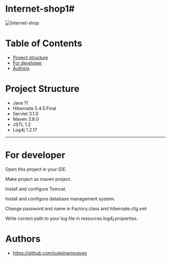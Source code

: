 # Internet-shop1# 
![Internet-shop](/images/internetShop.jpg)

# Table of Contents
* [Project structure](#structure)
* [For developer](#developer-start)
* [Authors](#authors)

# <a name="structure"></a>Project Structure
* Java 11
* Hibernate 5.4.5.Final
* Servlet 3.1.0
* Maven 3.8.0
* JSTL 1.2
* Log4j 1.2.17
<hr>

# <a name="developer-start"></a>For developer

Open this project in your IDE.

Make project as maven project.

Install and configure Tomcat.

Install and configure database management system.

Change password and name in Factory.class and hibernate.cfg.xml

Write correct path to your log file in resources.log4j.properties.

# <a name="authors"></a>Authors
* https://github.com/suleimanovayev
